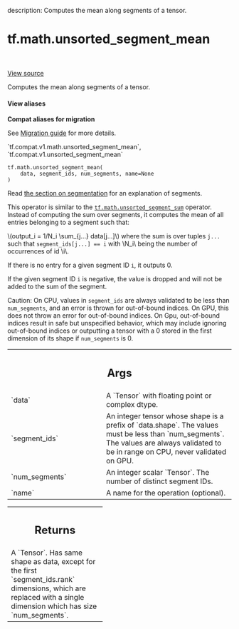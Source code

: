 description: Computes the mean along segments of a tensor.

<div itemscope itemtype="http://developers.google.com/ReferenceObject">
<meta itemprop="name" content="tf.math.unsorted_segment_mean" />
<meta itemprop="path" content="Stable" />
</div>

# tf.math.unsorted_segment_mean

<!-- Insert buttons and diff -->

<table class="tfo-notebook-buttons tfo-api nocontent" align="left">

</table>

<a target="_blank" class="external" href="/code/stable/tensorflow/python/ops/math_ops.py">View source</a>



Computes the mean along segments of a tensor.

<section class="expandable">
  <h4 class="showalways">View aliases</h4>
  <p>
<b>Compat aliases for migration</b>
<p>See
<a href="https://www.tensorflow.org/guide/migrate">Migration guide</a> for
more details.</p>
<p>`tf.compat.v1.math.unsorted_segment_mean`, `tf.compat.v1.unsorted_segment_mean`</p>
</p>
</section>

<pre class="devsite-click-to-copy prettyprint lang-py tfo-signature-link">
<code>tf.math.unsorted_segment_mean(
    data, segment_ids, num_segments, name=None
)
</code></pre>



<!-- Placeholder for "Used in" -->

Read [the section on
segmentation](https://www.tensorflow.org/versions/r2.0/api_docs/python/tf/math#about_segmentation)
for an explanation of segments.

This operator is similar to the <a href="../../tf/math/unsorted_segment_sum.md"><code>tf.math.unsorted_segment_sum</code></a> operator.
Instead of computing the sum over segments, it computes the mean of all
entries belonging to a segment such that:

\\(output_i = 1/N_i \sum_{j...} data[j...]\\) where the sum is over tuples
`j...` such that `segment_ids[j...] == i` with \\N_i\\ being the number of
occurrences of id \\i\\.

If there is no entry for a given segment ID `i`, it outputs 0.

If the given segment ID `i` is negative, the value is dropped and will not
be added to the sum of the segment.

Caution: On CPU, values in `segment_ids` are always validated to be less than
`num_segments`, and an error is thrown for out-of-bound indices. On GPU, this
does not throw an error for out-of-bound indices. On Gpu, out-of-bound indices
result in safe but unspecified behavior, which may include ignoring
out-of-bound indices or outputting a tensor with a 0 stored in the first
dimension of its shape if `num_segments` is 0.

<!-- Tabular view -->
 <table class="responsive fixed orange">
<colgroup><col width="214px"><col></colgroup>
<tr><th colspan="2"><h2 class="add-link">Args</h2></th></tr>

<tr>
<td>
`data`
</td>
<td>
A `Tensor` with floating point or complex dtype.
</td>
</tr><tr>
<td>
`segment_ids`
</td>
<td>
An integer tensor whose shape is a prefix of `data.shape`.
The values must be less than `num_segments`.
The values are always validated to be in range on CPU,
never validated on GPU.
</td>
</tr><tr>
<td>
`num_segments`
</td>
<td>
An integer scalar `Tensor`.  The number of distinct segment
IDs.
</td>
</tr><tr>
<td>
`name`
</td>
<td>
A name for the operation (optional).
</td>
</tr>
</table>



<!-- Tabular view -->
 <table class="responsive fixed orange">
<colgroup><col width="214px"><col></colgroup>
<tr><th colspan="2"><h2 class="add-link">Returns</h2></th></tr>
<tr class="alt">
<td colspan="2">
A `Tensor`.  Has same shape as data, except for the first `segment_ids.rank`
 dimensions, which are replaced with a single dimension which has size
`num_segments`.
</td>
</tr>

</table>

